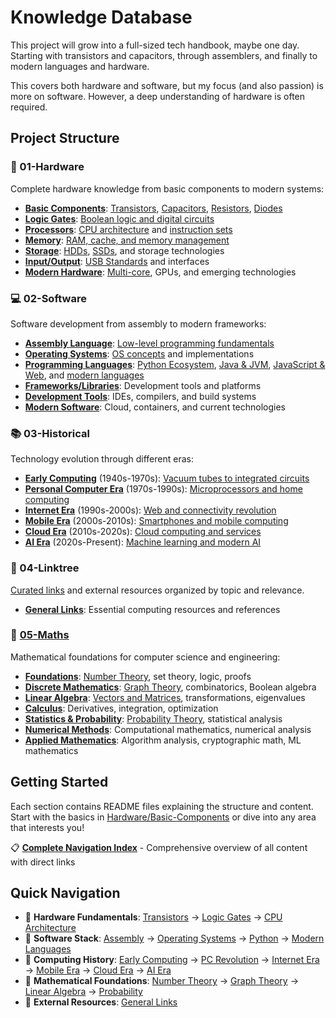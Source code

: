 # Knowledge Database
This project will grow into a full-sized tech handbook, maybe one day. Starting with transistors and capacitors, through assemblers, and finally to modern languages and hardware.

This covers both hardware and software, but my focus (and also passion) is more on software. However, a deep understanding of hardware is often required.

## Project Structure

### 📁 01-Hardware
Complete hardware knowledge from basic components to modern systems:
- **[Basic Components](01-Hardware/01-Basic-Components/)**: [Transistors](01-Hardware/01-Basic-Components/Transistors.md), [Capacitors](01-Hardware/01-Basic-Components/Capacitors.md), [Resistors](01-Hardware/01-Basic-Components/Resistors.md), [Diodes](01-Hardware/01-Basic-Components/Diodes.md)
- **[Logic Gates](01-Hardware/02-Logic-Gates/)**: [Boolean logic and digital circuits](01-Hardware/02-Logic-Gates/Logic-Gates-Overview.md)
- **[Processors](01-Hardware/03-Processors/)**: [CPU architecture](01-Hardware/03-Processors/CPU-Architecture.md) and [instruction sets](01-Hardware/03-Processors/Instruction-Sets.md)
- **[Memory](01-Hardware/04-Memory/)**: [RAM, cache, and memory management](01-Hardware/04-Memory/Memory-Types.md)
- **[Storage](01-Hardware/05-Storage/)**: [HDDs](01-Hardware/05-Storage/Hard-Disk-Drives.md), [SSDs](01-Hardware/05-Storage/Solid-State-Drives.md), and storage technologies
- **[Input/Output](01-Hardware/06-Input-Output/)**: [USB Standards](01-Hardware/06-Input-Output/USB-Standards.md) and interfaces
- **[Modern Hardware](01-Hardware/07-Modern-Hardware/)**: [Multi-core](01-Hardware/07-Modern-Hardware/Multi-Core-Processors.md), GPUs, and emerging technologies

### 💻 02-Software  
Software development from assembly to modern frameworks:
- **[Assembly Language](02-Software/01-Assembly-Language/)**: [Low-level programming fundamentals](02-Software/01-Assembly-Language/Assembly-Fundamentals.md)
- **[Operating Systems](02-Software/02-Operating-Systems/)**: [OS concepts](02-Software/02-Operating-Systems/OS-Fundamentals.md) and implementations
- **[Programming Languages](02-Software/03-Programming-Languages/)**: [Python Ecosystem](02-Software/03-Programming-Languages/Python-Ecosystem.md), [Java & JVM](02-Software/03-Programming-Languages/Java-and-JVM.md), [JavaScript & Web](02-Software/03-Programming-Languages/JavaScript-and-Web.md), and [modern languages](02-Software/03-Programming-Languages/Modern-Languages.md)
- **[Frameworks/Libraries](02-Software/04-Frameworks-Libraries/)**: Development tools and platforms
- **[Development Tools](02-Software/05-Development-Tools/)**: IDEs, compilers, and build systems
- **[Modern Software](02-Software/06-Modern-Software/)**: Cloud, containers, and current technologies

### 📚 03-Historical
Technology evolution through different eras:
- **[Early Computing](03-Historical/01-Early-Computing/)** (1940s-1970s): [Vacuum tubes to integrated circuits](03-Historical/01-Early-Computing/Early-Computing-Overview.md)
- **[Personal Computer Era](03-Historical/02-Personal-Computer-Era/)** (1970s-1990s): [Microprocessors and home computing](03-Historical/02-Personal-Computer-Era/Personal-Computer-Revolution.md)
- **[Internet Era](03-Historical/03-Internet-Era/)** (1990s-2000s): [Web and connectivity revolution](03-Historical/03-Internet-Era/Internet-Revolution.md)
- **[Mobile Era](03-Historical/04-Mobile-Era/)** (2000s-2010s): [Smartphones and mobile computing](03-Historical/04-Mobile-Era/Mobile-Computing-Revolution.md)
- **[Cloud Era](03-Historical/05-Cloud-Era/)** (2010s-2020s): [Cloud computing and services](03-Historical/05-Cloud-Era/Cloud-Computing-Revolution.md)
- **[AI Era](03-Historical/06-AI-Era/)** (2020s-Present): [Machine learning and modern AI](03-Historical/06-AI-Era/AI-Revolution.md)

### 🔗 04-Linktree
[Curated links](04-Linktree/) and external resources organized by topic and relevance.
- **[General Links](04-Linktree/General-Links.md)**: Essential computing resources and references

### 🧮 [05-Maths](05-Maths/)
Mathematical foundations for computer science and engineering:
- **[Foundations](05-Maths/01-Foundations/)**: [Number Theory](05-Maths/01-Foundations/Number-Theory.md), set theory, logic, proofs
- **[Discrete Mathematics](05-Maths/02-Discrete-Mathematics/)**: [Graph Theory](05-Maths/02-Discrete-Mathematics/Graph-Theory.md), combinatorics, Boolean algebra
- **[Linear Algebra](05-Maths/03-Linear-Algebra/)**: [Vectors and Matrices](05-Maths/03-Linear-Algebra/Vectors-and-Matrices.md), transformations, eigenvalues
- **[Calculus](05-Maths/04-Calculus/)**: Derivatives, integration, optimization
- **[Statistics & Probability](05-Maths/05-Statistics-Probability/)**: [Probability Theory](05-Maths/05-Statistics-Probability/Probability-Theory.md), statistical analysis
- **[Numerical Methods](05-Maths/06-Numerical-Methods/)**: Computational mathematics, numerical analysis
- **[Applied Mathematics](05-Maths/07-Applied-Mathematics/)**: Algorithm analysis, cryptographic math, ML mathematics

## Getting Started
Each section contains README files explaining the structure and content. Start with the basics in [Hardware/Basic-Components](01-Hardware/01-Basic-Components/) or dive into any area that interests you!

📋 **[Complete Navigation Index](NAVIGATION.md)** - Comprehensive overview of all content with direct links

## Quick Navigation
- 🔧 **Hardware Fundamentals**: [Transistors](01-Hardware/01-Basic-Components/Transistors.md) → [Logic Gates](01-Hardware/02-Logic-Gates/Logic-Gates-Overview.md) → [CPU Architecture](01-Hardware/03-Processors/CPU-Architecture.md)
- 💾 **Software Stack**: [Assembly](02-Software/01-Assembly-Language/Assembly-Fundamentals.md) → [Operating Systems](02-Software/02-Operating-Systems/OS-Fundamentals.md) → [Python](02-Software/03-Programming-Languages/Python-Ecosystem.md) → [Modern Languages](02-Software/03-Programming-Languages/Modern-Languages.md)
- 📖 **Computing History**: [Early Computing](03-Historical/01-Early-Computing/Early-Computing-Overview.md) → [PC Revolution](03-Historical/02-Personal-Computer-Era/Personal-Computer-Revolution.md) → [Internet Era](03-Historical/03-Internet-Era/Internet-Revolution.md) → [Mobile Era](03-Historical/04-Mobile-Era/Mobile-Computing-Revolution.md) → [Cloud Era](03-Historical/05-Cloud-Era/Cloud-Computing-Revolution.md) → [AI Era](03-Historical/06-AI-Era/AI-Revolution.md)
- 🧮 **Mathematical Foundations**: [Number Theory](05-Maths/01-Foundations/Number-Theory.md) → [Graph Theory](05-Maths/02-Discrete-Mathematics/Graph-Theory.md) → [Linear Algebra](05-Maths/03-Linear-Algebra/Vectors-and-Matrices.md) → [Probability](05-Maths/05-Statistics-Probability/Probability-Theory.md)
- 🔗 **External Resources**: [General Links](04-Linktree/General-Links.md)


